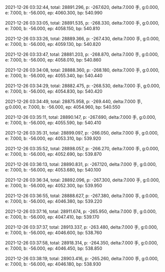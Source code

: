 2021-12-26 03:32:44, total: 28891.296, p: -267.620, delta:7.000 手, g:0.000, e: 7.000, b: -56.000, ep: 4060.300, bp: 540.990

2021-12-26 03:33:05, total: 28891.535, p: -268.330, delta:7.000 手, g:0.000, e: 7.000, b: -56.000, ep: 4058.150, bp: 540.810

2021-12-26 03:33:26, total: 28889.366, p: -267.430, delta:7.000 手, g:0.000, e: 7.000, b: -56.000, ep: 4059.130, bp: 540.820

2021-12-26 03:33:47, total: 28881.203, p: -268.870, delta:7.000 手, g:0.000, e: 7.000, b: -56.000, ep: 4058.010, bp: 540.860

2021-12-26 03:34:08, total: 28888.360, p: -268.180, delta:7.000 手, g:0.000, e: 7.000, b: -56.000, ep: 4055.340, bp: 540.440

2021-12-26 03:34:29, total: 28882.475, p: -268.530, delta:7.000 手, g:0.000, e: 7.000, b: -56.000, ep: 4054.830, bp: 540.420

2021-12-26 03:34:49, total: 28875.958, p: -269.440, delta:7.000 手, g:0.000, e: 7.000, b: -56.000, ep: 4054.960, bp: 540.550

2021-12-26 03:35:11, total: 28890.147, p: -267.690, delta:7.000 手, g:0.000, e: 7.000, b: -56.000, ep: 4055.590, bp: 540.410

2021-12-26 03:35:31, total: 28899.097, p: -266.050, delta:7.000 手, g:0.000, e: 7.000, b: -56.000, ep: 4053.310, bp: 539.920

2021-12-26 03:35:52, total: 28898.057, p: -266.270, delta:7.000 手, g:0.000, e: 7.000, b: -56.000, ep: 4052.690, bp: 539.870

2021-12-26 03:36:13, total: 28890.831, p: -267.120, delta:7.000 手, g:0.000, e: 7.000, b: -56.000, ep: 4053.680, bp: 540.100

2021-12-26 03:36:34, total: 28892.096, p: -267.300, delta:7.000 手, g:0.000, e: 7.000, b: -56.000, ep: 4052.300, bp: 539.950

2021-12-26 03:36:55, total: 28888.627, p: -267.380, delta:7.000 手, g:0.000, e: 7.000, b: -56.000, ep: 4046.380, bp: 539.220

2021-12-26 03:37:16, total: 28911.674, p: -265.950, delta:7.000 手, g:0.000, e: 7.000, b: -56.000, ep: 4047.410, bp: 539.170

2021-12-26 03:37:37, total: 28913.337, p: -263.480, delta:7.000 手, g:0.000, e: 7.000, b: -56.000, ep: 4046.600, bp: 538.760

2021-12-26 03:37:58, total: 28918.314, p: -264.350, delta:7.000 手, g:0.000, e: 7.000, b: -56.000, ep: 4046.450, bp: 538.850

2021-12-26 03:38:19, total: 28903.416, p: -265.260, delta:7.000 手, g:0.000, e: 7.000, b: -56.000, ep: 4046.180, bp: 538.930